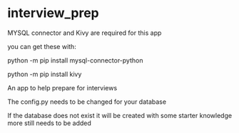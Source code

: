 # interview_prep

MYSQL connector and Kivy are required for this app

you can get these with:

python -m pip install mysql-connector-python

python -m pip install kivy

An app to help prepare for interviews

The config.py needs to be changed for your database

If the database does not exist it will be created with some starter knowledge more still needs to be added
